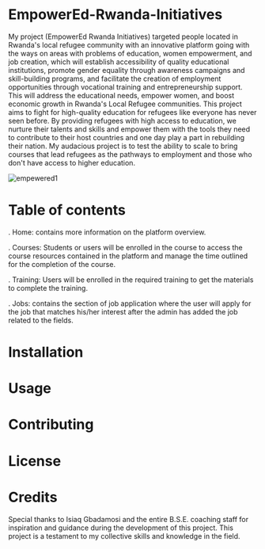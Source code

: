 # EmpowerEd-Rwanda-Initiatives
My project (EmpowerEd Rwanda Initiatives) targeted people located in Rwanda's local refugee community with an innovative platform going with the ways on areas with problems of education, women empowerment, and job creation, which will establish accessibility of quality educational institutions, promote gender equality through awareness campaigns and skill-building programs, and facilitate the creation of employment opportunities through vocational training and entrepreneurship support. This will address the educational needs, empower women, and boost economic growth in Rwanda's Local Refugee communities. This project aims to fight for high-quality education for refugees like everyone has never seen before. By providing refugees with high access to education, we nurture their talents and skills and empower them with the tools they need to contribute to their host countries and one day play a part in rebuilding their nation. My audacious project is to test the ability to scale to bring courses that lead refugees as the pathways to employment and those who don't have access to higher education. 

![empewered1](https://github.com/innocentmanzi/EmpowerEd-Rwanda-Initiatives/assets/116680024/bab59e9e-7a76-4544-8279-e47267a16aa8)

# Table of contents

. Home: contains more information on the platform overview.

. Courses: Students or users will be enrolled in the course to access the course resources contained in the platform and manage the time outlined for the completion of the course.

. Training: Users will be enrolled in the required training to get the materials to complete the training.

. Jobs: contains the section of job application where the user will apply for the job that matches his/her interest after the admin has added the job related to the fields.

# Installation



# Usage



# Contributing



# License



# Credits

Special thanks to Isiaq Gbadamosi and the entire B.S.E. coaching staff for inspiration and guidance during the development of this project. This project is a testament to my collective skills and knowledge in the field.
